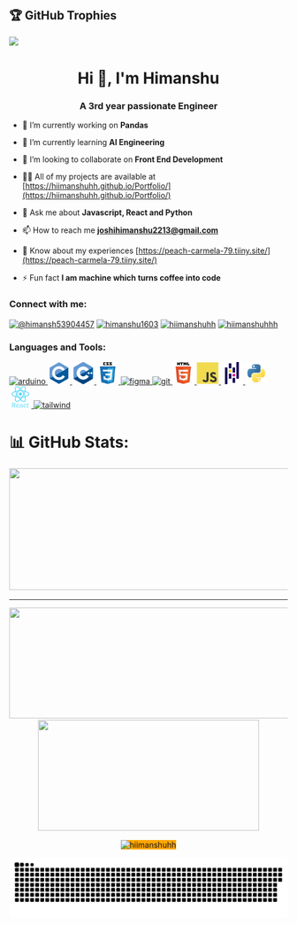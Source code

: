 ## 🏆 GitHub Trophies
![](https://github-profile-trophy.vercel.app/?username=hiimanshuhh&theme=radical&no-frame=false&no-bg=true&margin-w=4)

<h1 align="center">Hi 👋, I'm Himanshu</h1>
<h3 align="center">A 3rd year passionate Engineer</h3>


- 🔭 I’m currently working on **Pandas**

- 🌱 I’m currently learning **AI Engineering**

- 👯 I’m looking to collaborate on **Front End Development**

- 👨‍💻 All of my projects are available at [https://hiimanshuhh.github.io/Portfolio/](https://hiimanshuhh.github.io/Portfolio/)

- 💬 Ask me about **Javascript, React and Python**

- 📫 How to reach me **joshihimanshu2213@gmail.com**

- 📄 Know about my experiences [https://peach-carmela-79.tiiny.site/](https://peach-carmela-79.tiiny.site/)

- ⚡ Fun fact **I am machine which turns coffee into code**

<h3 align="left">Connect with me:</h3>
<p align="left">
<a href="https://twitter.com/@himansh53904457" target="blank"><img align="center" src="https://raw.githubusercontent.com/rahuldkjain/github-profile-readme-generator/master/src/images/icons/Social/twitter.svg" alt="@himansh53904457" height="30" width="40" /></a>
<a href="https://linkedin.com/in/himanshu1603" target="blank"><img align="center" src="https://raw.githubusercontent.com/rahuldkjain/github-profile-readme-generator/master/src/images/icons/Social/linked-in-alt.svg" alt="himanshu1603" height="30" width="40" /></a>
<a href="https://kaggle.com/hiimanshuhh" target="blank"><img align="center" src="https://raw.githubusercontent.com/rahuldkjain/github-profile-readme-generator/master/src/images/icons/Social/kaggle.svg" alt="hiimanshuhh" height="30" width="40" /></a>
<a href="https://instagram.com/hiimanshuhhh" target="blank"><img align="center" src="https://raw.githubusercontent.com/rahuldkjain/github-profile-readme-generator/master/src/images/icons/Social/instagram.svg" alt="hiimanshuhhh" height="30" width="40" /></a>
</p>
<h3 align="left">Languages and Tools:</h3>
<p align="left"> <a href="https://www.arduino.cc/" target="_blank" rel="noreferrer"> <img src="https://cdn.worldvectorlogo.com/logos/arduino-1.svg" alt="arduino" width="40" height="40"/> </a> <a href="https://www.cprogramming.com/" target="_blank" rel="noreferrer"> <img src="https://raw.githubusercontent.com/devicons/devicon/master/icons/c/c-original.svg" alt="c" width="40" height="40"/> </a> <a href="https://www.w3schools.com/cpp/" target="_blank" rel="noreferrer"> <img src="https://raw.githubusercontent.com/devicons/devicon/master/icons/cplusplus/cplusplus-original.svg" alt="cplusplus" width="40" height="40"/> </a> <a href="https://www.w3schools.com/css/" target="_blank" rel="noreferrer"> <img src="https://raw.githubusercontent.com/devicons/devicon/master/icons/css3/css3-original-wordmark.svg" alt="css3" width="40" height="40"/> </a> <a href="https://www.figma.com/" target="_blank" rel="noreferrer"> <img src="https://www.vectorlogo.zone/logos/figma/figma-icon.svg" alt="figma" width="40" height="40"/> </a> <a href="https://git-scm.com/" target="_blank" rel="noreferrer"> <img src="https://www.vectorlogo.zone/logos/git-scm/git-scm-icon.svg" alt="git" width="40" height="40"/> </a> <a href="https://www.w3.org/html/" target="_blank" rel="noreferrer"> <img src="https://raw.githubusercontent.com/devicons/devicon/master/icons/html5/html5-original-wordmark.svg" alt="html5" width="40" height="40"/> </a> <a href="https://developer.mozilla.org/en-US/docs/Web/JavaScript" target="_blank" rel="noreferrer"> <img src="https://raw.githubusercontent.com/devicons/devicon/master/icons/javascript/javascript-original.svg" alt="javascript" width="40" height="40"/> </a> <a href="https://pandas.pydata.org/" target="_blank" rel="noreferrer"> <img src="https://raw.githubusercontent.com/devicons/devicon/2ae2a900d2f041da66e950e4d48052658d850630/icons/pandas/pandas-original.svg" alt="pandas" width="40" height="40"/> </a> <a href="https://www.python.org" target="_blank" rel="noreferrer"> <img src="https://raw.githubusercontent.com/devicons/devicon/master/icons/python/python-original.svg" alt="python" width="40" height="40"/> </a> <a href="https://reactjs.org/" target="_blank" rel="noreferrer"> <img src="https://raw.githubusercontent.com/devicons/devicon/master/icons/react/react-original-wordmark.svg" alt="react" width="40" height="40"/> </a> <a href="https://tailwindcss.com/" target="_blank" rel="noreferrer"> <img src="https://www.vectorlogo.zone/logos/tailwindcss/tailwindcss-icon.svg" alt="tailwind" width="40" height="40"/> </a> </p>

# 📊 GitHub Stats:
<p align="center">
  <img width="800" height="220" src="https://github-readme-stats.vercel.app/api?username=hiimanshuhh&theme=dark&hide_border=true&include_all_commits=false&count_private=false">
</p>

---

<p align="center">
  <img width="600" height="200" src="https://github-readme-streak-stats.herokuapp.com/?user=hiimanshuhh&theme=dark&hide_border=true">
  <img width="400" height="200" src="https://github-readme-stats.vercel.app/api/top-langs/?username=hiimanshuhh&theme=dark&hide_border=true&include_all_commits=false&count_private=false&layout=compact">
</p>

<div id="header" align="center">
  <img style="background-color:orange;" src="https://komarev.com/ghpvc/?username=hiimanshuhh&label=Profile%20views&color=0e75b6&style=flat" alt="hiimanshuhh" alt=""/>
</div>

<p align="center">
 <img width="1000" src="github-snake.svg" alt="snake"/>
</p>

